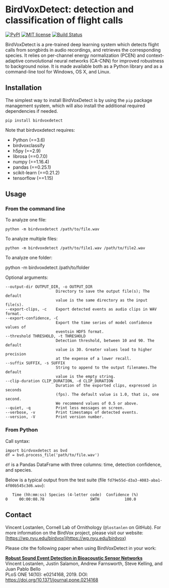 # BirdVoxDetect: detection and classification of flight calls

[![PyPI](https://img.shields.io/badge/python-3.6-blue.svg)]()
[![MIT license](https://img.shields.io/badge/License-MIT-blue.svg)](https://choosealicense.com/licenses/mit/)
[![Build Status](https://travis-ci.org/BirdVox/birdvoxdetect.svg?branch=master)](https://travis-ci.org/BirdVox/birdvoxdetect)

BirdVoxDetect is a pre-trained deep learning system which detects flight calls from songbirds in audio recordings, and retrieves the corresponding species.
It relies on per-channel energy normalization (PCEN) and context-adaptive convolutional neural networks (CA-CNN) for improved robustness to background noise.
It is made available both as a Python library and as a command-line tool for Windows, OS X, and Linux.


## Installation

The simplest way to install BirdVoxDetect is by using the ``pip`` package management system, which will also install the additional required dependencies
if needed.

    pip install birdvoxdetect
    
 Note that birdvoxdetect requires:
* Python (==3.6)
* birdvoxclassify
* h5py (==2.9)
* librosa (==0.7.0)
* numpy (==1.16.4)
* pandas (==0.25.1)
* scikit-learn (==0.21.2)
* tensorflow (==1.15)

 
## Usage

### From the command line

To analyze one file:

    python -m birdvoxdetect /path/to/file.wav 
    
To analyze multiple files:

    python -m birdvoxdetect /path/to/file1.wav /path/to/file2.wav
   
To analyze one folder:
  
   python -m birdvoxdetect /path/to/folder
   
Optional arguments:

    --output-dir OUTPUT_DIR, -o OUTPUT_DIR
                          Directory to save the output file(s); The default
                          value is the same directory as the input file(s).
    --export-clips, -c    Export detected events as audio clips in WAV format.
    --export-confidence, -C
                          Export the time series of model confidence values of
                          eventsin HDF5 format.
    --threshold THRESHOLD, -t THRESHOLD
                          Detection threshold, between 10 and 90. The default
                          value is 30. Greater values lead to higher precision
                          at the expense of a lower recall.
    --suffix SUFFIX, -s SUFFIX
                          String to append to the output filenames.The default
                          value is the empty string.
    --clip-duration CLIP_DURATION, -d CLIP_DURATION
                          Duration of the exported clips, expressed in seconds
                          (fps). The default value is 1.0, that is, one second.
                          We recommend values of 0.5 or above.
    --quiet, -q           Print less messages on screen.
    --verbose, -v         Print timestamps of detected events.
    --version, -V         Print version number.
    
    
### From Python

Call syntax:

    import birdvoxdetect as bvd    
    df = bvd.process_file('path/to/file.wav')

`df` is a Pandas DataFrame with three columns: time, detection confidence, and species.

Below is a typical output from the test suite (file `fd79e55d-d3a3-4083-aba1-4f00b545c3d6.wav`):

       Time (hh:mm:ss) Species (4-letter code)  Confidence (%)
    0     00:00:08.78                    SWTH           100.0
    

## Contact

Vincent Lostanlen, Cornell Lab of Ornithology (`@lostanlen` on GitHub).
For more information on the BirdVox project, please visit our website: [https://wp.nyu.edu/birdvox](https://wp.nyu.edu/birdvox)

Please cite the following paper when using BirdVoxDetect in your work:


**[Robust Sound Event Detection in Bioacoustic Sensor Networks](https://journals.plos.org/plosone/article/file?id=10.1371/journal.pone.0214168&type=printable)**<br/>
Vincent Lostanlen, Justin Salamon, Andrew Farnsworth, Steve Kelling, and Juan Pablo Bello<br/>
PLoS ONE 14(10): e0214168, 2019. DOI: https://doi.org/10.1371/journal.pone.0214168
